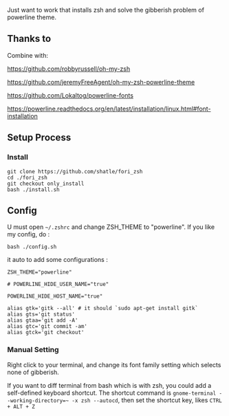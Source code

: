 Just want to work that installs zsh and solve the gibberish problem of powerline theme.

## Thanks to 

Combine with:

https://github.com/robbyrussell/oh-my-zsh 

https://github.com/jeremyFreeAgent/oh-my-zsh-powerline-theme

https://github.com/Lokaltog/powerline-fonts

https://powerline.readthedocs.org/en/latest/installation/linux.html#font-installation 

## Setup Process

### Install

```
git clone https://github.com/shatle/fori_zsh 
cd ./fori_zsh
git checkout only_install
bash ./install.sh 
```

## Config

U must open `~/.zshrc` and change ZSH_THEME to "powerline". If you like my config, do :

```
bash ./config.sh
```

it auto to add some configurations :

```
ZSH_THEME="powerline"

# POWERLINE_HIDE_USER_NAME="true"

POWERLINE_HIDE_HOST_NAME="true"

alias gtk='gitk --all' # it should `sudo apt-get install gitk`
alias gts='git status'
alias gtaa='git add -A'
alias gtc='git commit -am'
alias gtck='git checkout'
```

### Manual Setting 

Right click to your terminal, and change its font family setting which selects none of gibberish.

If you want to diff terminal from bash which is with zsh, you could add a self-defined keyboard shortcut. The shortcut command is `gnome-terminal --working-directory=~ -x zsh --autocd`, then set the shortcut key, likes `CTRL + ALT + Z`
